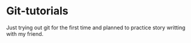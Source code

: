 # Git-tutorials

Just trying out git for the first time and planned to practice story writting with my friend.
